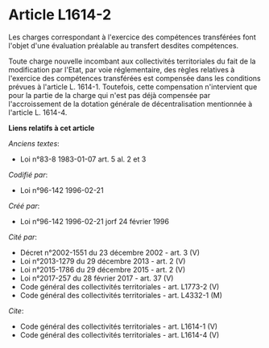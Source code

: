 # Article L1614-2

Les charges correspondant à l'exercice des compétences transférées font l'objet d'une évaluation préalable au transfert
desdites compétences. 

Toute charge nouvelle incombant aux collectivités territoriales du fait de la modification par l'Etat, par voie
réglementaire, des règles relatives à l'exercice des compétences transférées est compensée dans les conditions prévues à
l'article L. 1614-1. Toutefois, cette compensation n'intervient que pour la partie de la charge qui n'est pas déjà compensée
par l'accroissement de la dotation générale de décentralisation mentionnée à l'article L. 1614-4.

**Liens relatifs à cet article**

_Anciens textes_:

  - Loi n°83-8 1983-01-07 art. 5 al. 2 et 3

_Codifié par_:

  - Loi n°96-142 1996-02-21

_Créé par_:

  - Loi n°96-142 1996-02-21 jorf 24 février 1996

_Cité par_:

  - Décret n°2002-1551 du 23 décembre 2002 - art. 3 (V)
  - Loi n°2013-1279 du 29 décembre 2013 - art. 2 (V)
  - Loi n°2015-1786 du 29 décembre 2015 - art. 2 (V)
  - Loi n°2017-257 du 28 février 2017 - art. 37 (V)
  - Code général des collectivités territoriales - art. L1773-2 (V)
  - Code général des collectivités territoriales - art. L4332-1 (M)

_Cite_:

  - Code général des collectivités territoriales - art. L1614-1 (V)
  - Code général des collectivités territoriales - art. L1614-4 (V)
